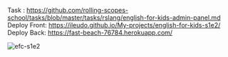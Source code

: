 Task : https://github.com/rolling-scopes-school/tasks/blob/master/tasks/rslang/english-for-kids-admin-panel.md  
Deploy Front: https://ileudo.github.io/My-projects/english-for-kids-s1e2/  
Deploy Back: https://fast-beach-76784.herokuapp.com/  

![efc-s1e2](https://user-images.githubusercontent.com/79589513/125873654-baba96fe-08df-4361-a86f-e3d9e6f46add.jpg)
